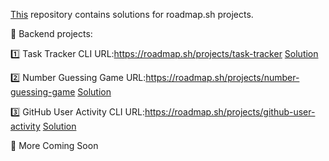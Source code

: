 [This](https://github.com/moujahentin/roadmap.sh) repository contains solutions for roadmap.sh projects.

📌 Backend projects:

1️⃣ Task Tracker CLI URL:https://roadmap.sh/projects/task-tracker [Solution](https://github.com/moujahentin/roadmap.sh/tree/main/backend/Task%20Tracker)

2️⃣️ Number Guessing Game URL:https://roadmap.sh/projects/number-guessing-game [Solution](https://github.com/moujahentin/roadmap.sh/tree/main/backend/Number%20Guessing%20Game)

3️⃣ GitHub User Activity CLI URL:https://roadmap.sh/projects/github-user-activity [Solution](https://github.com/moujahentin/roadmap.sh/tree/main/backend/GitHub%20User%20Activity)

🚧 More Coming Soon
